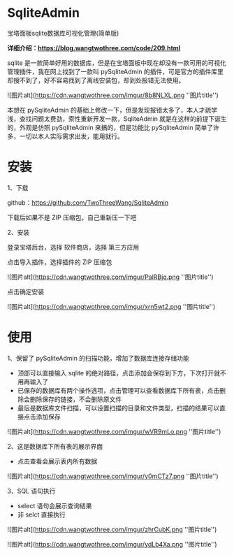 # SqliteAdmin

宝塔面板sqlite数据库可视化管理(简单版)

**详细介绍：https://blog.wangtwothree.com/code/209.html**

sqlite 是一款简单好用的数据库，但是在宝塔面板中现在却没有一款可用的可视化管理插件，我在网上找到了一款叫 pySqliteAdmin 的插件，可是官方的插件库里却搜不到了，好不容易找到了离线安装包，却到处报错无法使用。

![图片alt](https://cdn.wangtwothree.com/imgur/8b8NLXL.png ''图片title'')

本想在 pySqliteAdmin 的基础上修改一下，但是发现报错太多了，本人才疏学浅，查找问题太费劲，索性重新开发一款，SqliteAdmin 就是在这样的前提下诞生的，外观是仿照 pySqliteAdmin 来搞的，但是功能比 pySqliteAdmin 简单了许多，一切以本人实际需求出发，能用就行。

# 安装

1、下载

github：https://github.com/TwoThreeWang/SqliteAdmin

下载后如果不是 ZIP 压缩包，自己重新压一下吧

2、安装

登录宝塔后台，选择 软件商店，选择 第三方应用

点击导入插件，选择插件的 ZIP 压缩包

![图片alt](https://cdn.wangtwothree.com/imgur/PalRBjq.png ''图片title'')

点击确定安装

![图片alt](https://cdn.wangtwothree.com/imgur/xrn5wt2.png ''图片title'')

# 使用

1、保留了 pySqliteAdmin 的扫描功能，增加了数据库连接存储功能

- 顶部可以直接输入 sqlite 的绝对路径，点击添加会保存到下方，下次打开就不用再输入了
- 已保存的数据库有两个操作选项，点击管理可以查看数据库下所有表，点击删除会删除保存的链接，不会删除原文件
- 最后是数据库文件扫描，可以设置扫描的目录和文件类型，扫描的结果可以直接点击添加保存

![图片alt](https://cdn.wangtwothree.com/imgur/wVR9mLo.png ''图片title'')

2、这是数据库下所有表的展示界面

- 点击查看会展示表内所有数据

![图片alt](https://cdn.wangtwothree.com/imgur/y0mCTz7.png ''图片title'')

3、SQL 语句执行

- select 语句会展示查询结果
- 非 selct 直接执行

![图片alt](https://cdn.wangtwothree.com/imgur/zhrCubK.png ''图片title'')

![图片alt](https://cdn.wangtwothree.com/imgur/ydLb4Xa.png ''图片title'')
